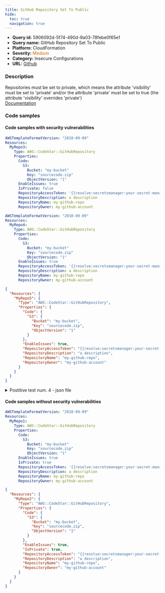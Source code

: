 ```yaml
---
title: GitHub Repository Set To Public
hide:
  toc: true
  navigation: true
---
```


<style>
  .highlight .hll {
    background-color: #ff171742;
  }
  .md-content {
    max-width: 1100px;
    margin: 0 auto;
  }
</style>

-   **Query id:** 5906092d-5f74-490d-9a03-78febe0f65e1
-   **Query name:** GitHub Repository Set To Public
-   **Platform:** CloudFormation
-   **Severity:** <span style="color:#C60">Medium</span>
-   **Category:** Insecure Configurations
-   **URL:** [Github](https://github.com/Checkmarx/kics/tree/master/assets/queries/cloudFormation/aws/github_repository_set_to_public)

### Description
Repositories must be set to private, which means the attribute 'visibility' must be set to 'private' and/or the attribute 'private' must be set to true (the attribute 'visibility' overrides 'private')<br>
[Documentation](https://docs.aws.amazon.com/AWSCloudFormation/latest/UserGuide/aws-resource-codestar-githubrepository.html)

### Code samples
#### Code samples with security vulnerabilities
```yaml title="Postitive test num. 1 - yaml file" hl_lines="12"
AWSTemplateFormatVersion: "2010-09-09"
Resources:
  MyRepo3:
    Type: AWS::CodeStar::GitHubRepository
    Properties:
      Code:
        S3:
          Bucket: "my-bucket"
          Key: "sourcecode.zip"
          ObjectVersion: "1"
      EnableIssues: true
      IsPrivate: false
      RepositoryAccessToken: '{{resolve:secretsmanager:your-secret-manager-name:SecretString:your-secret-manager-key}}'
      RepositoryDescription: a description
      RepositoryName: my-github-repo
      RepositoryOwner: my-github-account

```
```yaml title="Postitive test num. 2 - yaml file" hl_lines="5"
AWSTemplateFormatVersion: "2010-09-09"
Resources:
  MyRepo4:
    Type: AWS::CodeStar::GitHubRepository
    Properties:
      Code:
        S3:
          Bucket: "my-bucket"
          Key: "sourcecode.zip"
          ObjectVersion: "1"
      EnableIssues: true
      RepositoryAccessToken: '{{resolve:secretsmanager:your-secret-manager-name:SecretString:your-secret-manager-key}}'
      RepositoryDescription: a description
      RepositoryName: my-github-repo
      RepositoryOwner: my-github-account

```
```json title="Postitive test num. 3 - json file" hl_lines="5"
{
  "Resources": {
    "MyRepo5": {
      "Type": "AWS::CodeStar::GitHubRepository",
      "Properties": {
        "Code": {
          "S3": {
            "Bucket": "my-bucket",
            "Key": "sourcecode.zip",
            "ObjectVersion": "1"
          }
        },
        "EnableIssues": true,
        "RepositoryAccessToken": "{{resolve:secretsmanager:your-secret-manager-name:SecretString:your-secret-manager-key}}",
        "RepositoryDescription": "a description",
        "RepositoryName": "my-github-repo",
        "RepositoryOwner": "my-github-account"
      }
    }
  }
}

```
<details><summary>Postitive test num. 4 - json file</summary>

```json hl_lines="14"
{
  "Resources": {
    "MyRepo6": {
      "Type": "AWS::CodeStar::GitHubRepository",
      "Properties": {
        "Code": {
          "S3": {
            "Bucket": "my-bucket",
            "Key": "sourcecode.zip",
            "ObjectVersion": "1"
          }
        },
        "EnableIssues": true,
        "IsPrivate": false,
        "RepositoryAccessToken": "{{resolve:secretsmanager:your-secret-manager-name:SecretString:your-secret-manager-key}}",
        "RepositoryDescription": "a description",
        "RepositoryName": "my-github-repo",
        "RepositoryOwner": "my-github-account"
      }
    }
  }
}

```
</details>


#### Code samples without security vulnerabilities
```yaml title="Negative test num. 1 - yaml file"
AWSTemplateFormatVersion: "2010-09-09"
Resources:
  MyRepo1:
    Type: AWS::CodeStar::GitHubRepository
    Properties:
      Code:
        S3:
          Bucket: "my-bucket"
          Key: "sourcecode.zip"
          ObjectVersion: "1"
      EnableIssues: true
      IsPrivate: true
      RepositoryAccessToken: '{{resolve:secretsmanager:your-secret-manager-name:SecretString:your-secret-manager-key}}'
      RepositoryDescription: a description
      RepositoryName: my-github-repo
      RepositoryOwner: my-github-account

```
```json title="Negative test num. 2 - json file"
{
  "Resources": {
    "MyRepo2": {
      "Type": "AWS::CodeStar::GitHubRepository",
      "Properties": {
        "Code": {
          "S3": {
            "Bucket": "my-bucket",
            "Key": "sourcecode.zip",
            "ObjectVersion": "1"
          }
        },
        "EnableIssues": true,
        "IsPrivate": true,
        "RepositoryAccessToken": "{{resolve:secretsmanager:your-secret-manager-name:SecretString:your-secret-manager-key}}",
        "RepositoryDescription": "a description",
        "RepositoryName": "my-github-repo",
        "RepositoryOwner": "my-github-account"
      }
    }
  }
}

```
